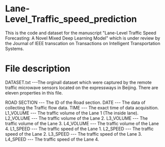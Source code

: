 # Lane-Level_Traffic_speed_prediction

This is the code and dataset for the manuscript "Lane-Level Traffic Speed Forecasting: A Novel Mixed Deep Learning Model" which is under review by the Journal of IEEE transcation on Transactions on Intelligent Transportation Systems.


# File description
DATASET.txt ---The orginall dataset which were captured by the remote traffic microwave sensors located on the expressways in Beijing. There are eleven properties in this file.

ROAD SECTION --- The ID of the Road section.
DATE --- The data of collecting the Traffic flow data.
TIME --- The exact time of data acquisition.
L1_VOLUME --- The traffic volume of the Lane 1 (The inside lane).
L2_VOLUME --- The traffic volume of the Lane 2.
L3_VOLUME --- The traffic volume of the Lane 3.
L4_VOLUME --- The traffic volume of the Lane 4.
L1_SPEED --- The traffic speed of the Lane 1.
L2_SPEED --- The traffic speed of the Lane 2.
L3_SPEED --- The traffic speed of the Lane 3.
L4_SPEED --- The traffic speed of the Lane 4.


